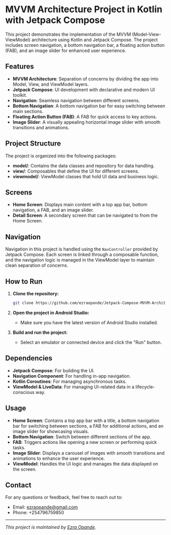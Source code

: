 # MVVM Architecture Project in Kotlin with Jetpack Compose

This project demonstrates the implementation of the MVVM (Model-View-ViewModel) architecture using Kotlin and Jetpack Compose. The project includes screen navigation, a bottom navigation bar, a floating action button (FAB), and an image slider for enhanced user experience.

## Features

- **MVVM Architecture**: Separation of concerns by dividing the app into Model, View, and ViewModel layers.
- **Jetpack Compose**: UI development with declarative and modern UI toolkit.
- **Navigation**: Seamless navigation between different screens.
- **Bottom Navigation**: A bottom navigation bar for easy switching between main sections.
- **Floating Action Button (FAB)**: A FAB for quick access to key actions.
- **Image Slider**: A visually appealing horizontal image slider with smooth transitions and animations.

## Project Structure

The project is organized into the following packages:

- **model/**: Contains the data classes and repository for data handling.
- **view/**: Composables that define the UI for different screens.
- **viewmodel/**: ViewModel classes that hold UI data and business logic.

## Screens

- **Home Screen**: Displays main content with a top app bar, bottom navigation, a FAB, and an image slider.
- **Detail Screen**: A secondary screen that can be navigated to from the Home Screen.

## Navigation

Navigation in this project is handled using the `NavController` provided by Jetpack Compose. Each screen is linked through a composable function, and the navigation logic is managed in the ViewModel layer to maintain clean separation of concerns.

## How to Run

1. **Clone the repository:**

    ```bash
    git clone https://github.com/ezraopande/Jetpack-Compose-MVVM-Architecture.git
    ```

2. **Open the project in Android Studio:**

    - Make sure you have the latest version of Android Studio installed.

3. **Build and run the project:**

    - Select an emulator or connected device and click the "Run" button.

## Dependencies

- **Jetpack Compose**: For building the UI.
- **Navigation Component**: For handling in-app navigation.
- **Kotlin Coroutines**: For managing asynchronous tasks.
- **ViewModel & LiveData**: For managing UI-related data in a lifecycle-conscious way.

## Usage

- **Home Screen**: Contains a top app bar with a title, a bottom navigation bar for switching between sections, a FAB for additional actions, and an image slider for showcasing visuals.
- **Bottom Navigation**: Switch between different sections of the app.
- **FAB**: Triggers actions like opening a new screen or performing quick tasks.
- **Image Slider**: Displays a carousel of images with smooth transitions and animations to enhance the user experience.
- **ViewModel**: Handles the UI logic and manages the data displayed on the screen.

## Contact

For any questions or feedback, feel free to reach out to:

- Email: [ezraopande@gmail.com](mailto:ezraopande@gmail.com)
- Phone: +254796759850

---

*This project is maintained by [Ezra Opande](https://github.com/ezraopande).*
